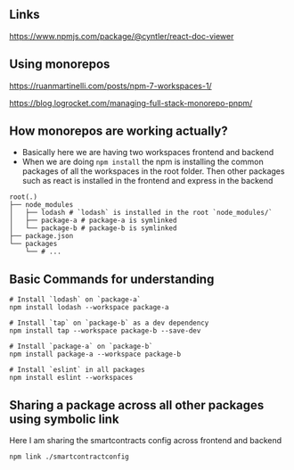 ## Links

https://www.npmjs.com/package/@cyntler/react-doc-viewer

## Using monorepos

https://ruanmartinelli.com/posts/npm-7-workspaces-1/

https://blog.logrocket.com/managing-full-stack-monorepo-pnpm/

## How monorepos are working actually?

- Basically here we are having two workspaces frontend and backend
- When we are doing `npm install` the npm is installing the common packages of all the workspaces in the root folder. Then other packages such as react is installed in the frontend and express in the backend

```
root(.)
├── node_modules
│   ├── lodash # `lodash` is installed in the root `node_modules/`
│   ├── package-a # package-a is symlinked
│   └── package-b # package-b is symlinked
├── package.json
└── packages
    └── # ...
```

## Basic Commands for understanding

```
# Install `lodash` on `package-a`
npm install lodash --workspace package-a

# Install `tap` on `package-b` as a dev dependency
npm install tap --workspace package-b --save-dev

# Install `package-a` on `package-b`
npm install package-a --workspace package-b

# Install `eslint` in all packages
npm install eslint --workspaces
```
## Sharing a package across all other packages using symbolic link
Here I am sharing the smartcontracts config across frontend and backend
```
npm link ./smartcontractconfig
```